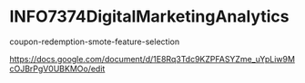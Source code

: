 # INFO7374DigitalMarketingAnalytics
coupon-redemption-smote-feature-selection


https://docs.google.com/document/d/1E8Rq3Tdc9KZPFASYZme_uYpLiw9McOJBrPgV0UBKMOo/edit
